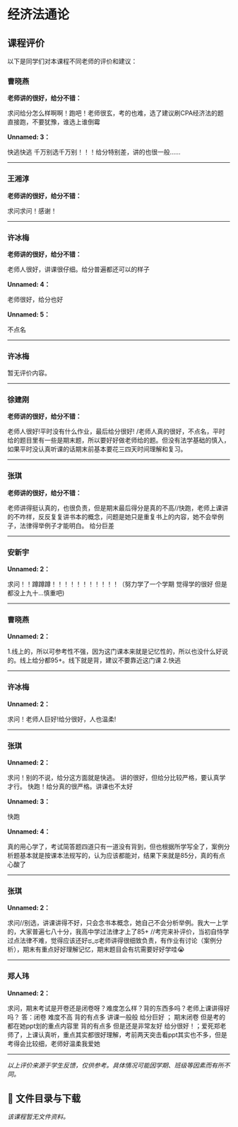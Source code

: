 # 经济法通论

## 课程评价

以下是同学们对本课程不同老师的评价和建议：

### 曹晓燕

**老师讲的很好，给分不错：**

求问给分怎么样啊啊！跑吧！老师很玄，考的也难，选了建议刷CPA经济法的题 直接跑，不要犹豫，谁选上谁倒霉

**Unnamed: 3：**

快逃快逃 千万别选千万别！！！给分特别差，讲的也很一般……

---

### 王湘淳

**老师讲的很好，给分不错：**

求问求问！感谢！

---

### 许冰梅

**老师讲的很好，给分不错：**

老师人很好，讲课很仔细。给分普遍都还可以的样子

**Unnamed: 4：**

老师很好，给分也好

**Unnamed: 5：**

不点名

---

### 许冰梅

暂无评价内容。

---

### 徐建刚

**老师讲的很好，给分不错：**

老师人很好!平时没有什么作业，最后给分很好!  /老师人真的很好，不点名，平时给的题目里有一些是期末题，所以要好好做老师给的题。但没有法学基础的慎入，如果平时没认真听课的话期末前基本要花三四天时间理解和复习。

---

### 张琪

**老师讲的很好，给分不错：**

老师讲得挺认真的，也很负责，但是期末最后得分是真的不高//快跑，老师上课讲的不咋样，反反复复讲书本的概念，问题是她只是重复书上的内容，她不会举例子，法律得举例子才能明白。 给分巨差

---

### 安新宇

**Unnamed: 2：**

求问！！蹲蹲蹲！！！！！！！！！！！（努力学了一个学期 觉得学的很好 但是都没上九十...慎重吧)

---

### 曹晓燕

**Unnamed: 2：**

1.线上的，所以可参考性不强，因为这门课本来就是记忆性的，所以也没什么好说的。线上给分都95+。线下就是背，建议不要靠近这门课
2.快逃

---

### 许冰梅

**Unnamed: 2：**

求问！老师人巨好!给分很好，人也温柔!

---

### 张琪

**Unnamed: 2：**

求问！别的不说，给分这方面就是快逃。   讲的很好，但给分比较严格，要认真学才行。 快跑！给分真的很严格。讲课也不太好

**Unnamed: 3：**

快跑

**Unnamed: 4：**

真的用心学了，考试简答题四道只有一道没有背到，但也根据所学写全了，案例分析题基本就是按课本法规写的，认为应该都能对，结果下来就是85分，真的有点心酸了

---

### 张琪

**Unnamed: 2：**

求问//别选，讲课讲得不好，只会念书本概念，她自己不会分析举例。我大一上学的，大家普遍七八十分，我高中学过法律才上了85+     //考完来补评价，当初自恃学过点法律不难，觉得应该还好ಥ_ಥ老师讲得很细致负责，有作业有讨论（案例分析），期末有重点好好理解记忆，期末题目会有坑需要好好学哇😭

---

### 郑人玮

**Unnamed: 2：**

求问，期末考试是开卷还是闭卷呀？难度怎么样？背的东西多吗？老师上课讲得好吗？   答：闭卷 难度不高 背的有点多 讲课一般般 给分巨好     ；  期末闭卷 但是考的都在她ppt划的重点内容里 背的有点多 但是还是非常友好 给分很好！；爱死郑老师了，上课认真听，重点其实都很好理解，考前两天突击看ppt其实也不多，但是考得会比较细，老师好温柔我爱她

---

*以上评价来源于学生反馈，仅供参考。具体情况可能因学期、班级等因素而有所不同。*
## 📄 文件目录与下载

_该课程暂无文件资料。_
